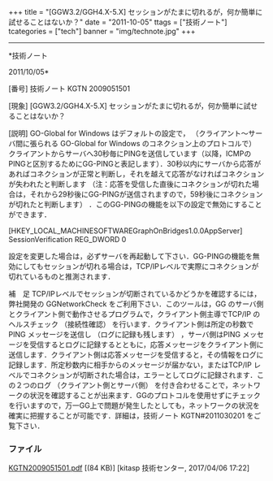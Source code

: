 ﻿+++
title = "[GGW3.2/GGH4.X-5.X] セッションがたまに切れるが，何か簡単に試せることはないか？"
date = "2011-10-05"
ttags = ["技術ノート"]
tcategories = ["tech"]
banner = "img/technote.jpg"
+++

-----------------------------------------------------------------------------------------------------------------------------

*技術ノート

2011/10/05*


[番号]
技術ノート KGTN 2009051501

[現象]
[GGW3.2/GGH4.X-5.X]
セッションがたまに切れるが，何か簡単に試せることはないか？

[説明]
GO-Global for Windows はデフォルトの設定で，
（クライアント～サーバ間に張られる GO-Global for Windows
のコネクション上のプロトコルで）
クライアントからサーバへ30秒毎にPINGを送信しています（以降，ICMPのPINGと区別するためにGG-PINGと表記します）．30秒以内にサーバから応答があればコネクションが正常と判断し，それを越えて応答がなければコネクションが失われたと判断します
（注：応答を受信した直後にコネクションが切れた場合は，それから29秒後にGG-PINGが送信されますので，59秒後にコネクションが切れたと判断します）
．このGG-PINGの機能を以下の設定で無効にすることができます．

[HKEY_LOCAL_MACHINESOFTWAREGraphOnBridges1.0.0AppServer]
SessionVerification REG_DWORD 0

設定を変更した場合は，必ずサーバを再起動して下さい．GG-PINGの機能を無効にしてもセッションが切れる場合は，TCP/IPレベルで実際にコネクションが切れているものと推測されます．

補　足
TCP/IPレベルでセッションが切断されているかどうかを確認するには，弊社開発の
GGNetworkCheck をご利用下さい．このツールは，GG
のサーバ側とクライアント側で動作させるプログラムで，クライアント側主導でTCP/IP
のヘルスチェック （接続性確認）
を行います．クライアント側は所定の秒数でPING メッセージを送信し
（ログに記録も残します） ，サーバ側はPING
メッセージを受信するとログに記録するとともに，応答メッセージをクライアント側に送信します．クライアント側は応答メッセージを受信すると，その情報をログに記録します．所定秒数内に相手からのメッセージが届かない，またはTCP/IP
レベルでコネクションが切断された場合は，エラーとしてログに記録されます．この２つのログ
（クライアント側とサーバ側）
を付き合わせることで，ネットワークの状況を確認することが出来ます．GGのプロトコルを使用せずにチェックを行いますので，万一GG上で問題が発生したとしても，ネットワークの状況を確実に把握することが可能です．詳細は，技術ノート
KGTN#2011030201 をご覧下さい．


### ファイル

 
 


[KGTN2009051501.pdf](http://techreport.kitasp.net/attachments/download/3269/KGTN2009051501.pdf)
 [(84 KB)] [kitasp 技術センター, 2017/04/06
17:22]


 


 

